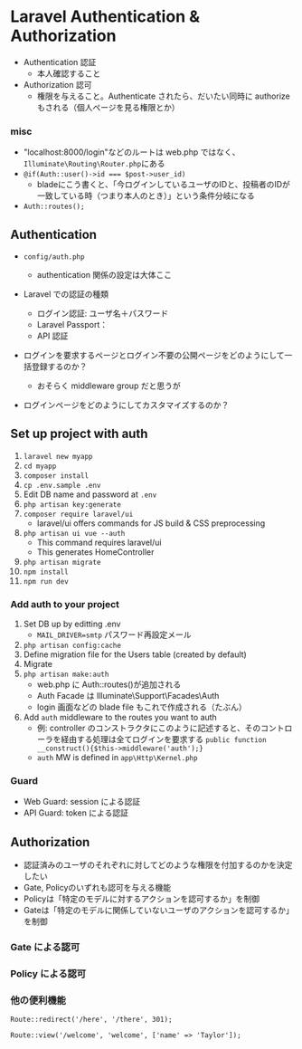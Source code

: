 # Laravel Authentication & Authorization
- Authentication 認証
   - 本人確認すること
- Authorization 認可
   - 権限を与えること。Authenticate されたら、だいたい同時に authorize もされる（個人ページを見る権限とか）

### misc
- "localhost:8000/login"などのルートは web.php ではなく、`Illuminate\Routing\Router.php`にある
- `@if(Auth::user()->id === $post->user_id)`
   - bladeにこう書くと、「今ログインしているユーザのIDと、投稿者のIDが一致している時（つまり本人のとき）」という条件分岐になる
- `Auth::routes();`


## Authentication

- `config/auth.php`

  - authentication 関係の設定は大体ここ

- Laravel での認証の種類

  - ログイン認証: ユーザ名＋パスワード
  - Laravel Passport：
  - API 認証

- ログインを要求するページとログイン不要の公開ページをどのようにして一括登録するのか？
  - おそらく middleware group だと思うが
- ログインページをどのようにしてカスタマイズするのか？


## Set up project with auth

1. `laravel new myapp`
1. `cd myapp`
1. `composer install`
1. `cp .env.sample .env`
1. Edit DB name and password at `.env`
1. `php artisan key:generate`
1. `composer require laravel/ui`
   - laravel/ui offers commands for JS build & CSS preprocessing
1. `php artisan ui vue --auth`
   - This command requires laravel/ui
   - This generates HomeController
1. `php artisan migrate`
1. `npm install`
1. `npm run dev`



### Add auth to your project

1. Set DB up by editting .env
   - `MAIL_DRIVER=smtp` パスワード再設定メール
1. `php artisan config:cache`
1. Define migration file for the Users table (created by default)
1. Migrate
1. `php artisan make:auth`
   - web.php に Auth::routes()が追加される
   - Auth Facade は Illuminate\Support\Facades\Auth
   - login 画面などの blade file もこれで作成される（たぶん）
1. Add `auth` middleware to the routes you want to auth
   - 例: controller のコンストラクタにこのように記述すると、そのコントローラを経由する処理は全てログインを要求する `public function __construct(){$this->middleware('auth');}`
   - `auth` MW is defined in `app\Http\Kernel.php`

### Guard

- Web Guard: session による認証
- API Guard: token による認証

## Authorization
- 認証済みのユーザのそれぞれに対してどのような権限を付加するのかを決定したい
- Gate, Policyのいずれも認可を与える機能
- Policyは「特定のモデルに対するアクションを認可するか」を制御
- Gateは「特定のモデルに関係していないユーザのアクションを認可するか」を制御

### Gate による認可

### Policy による認可


### 他の便利機能

`Route::redirect('/here', '/there', 301);`

`Route::view('/welcome', 'welcome', ['name' => 'Taylor']);`
